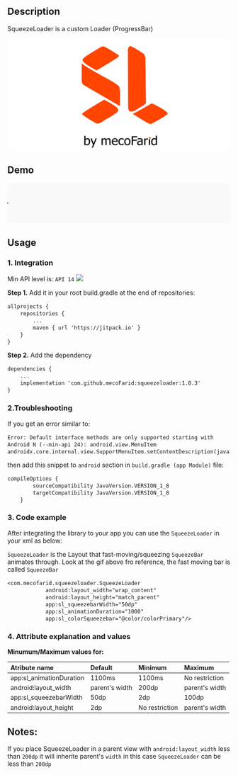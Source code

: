 ## Description
SqueezeLoader is a custom Loader (ProgressBar) 

![alt Library Logo](https://raw.githubusercontent.com/mecoFarid/SqueezeLoader/master/extra_media/library_logo.jpg)

## Demo
![alt SqueezeLoader demo gif](https://raw.githubusercontent.com/mecoFarid/SqueezeLoader/master/extra_media/squeeze_loader.gif)

## Usage
### 1. Integration
Min API level is: `API 14` [![](https://jitpack.io/v/mecoFarid/squeezeloader.svg)](https://jitpack.io/#mecoFarid/squeezeloader)

**Step 1.** Add it in your root build.gradle at the end of repositories:

```
allprojects {
    repositories {
        ...
        maven { url 'https://jitpack.io' }
    }
}
```
**Step 2.** Add the dependency
```
dependencies {
    ...  
    implementation 'com.github.mecoFarid:squeezeloader:1.0.3'
}
```
### 2.Troubleshooting
If you get an error similar to:
```
Error: Default interface methods are only supported starting with Android N (--min-api 24): android.view.MenuItem androidx.core.internal.view.SupportMenuItem.setContentDescription(java.lang.CharSequence)
```
then add this snippet to `android` section in `build.gradle (app Module)` file:

```
compileOptions {
        sourceCompatibility JavaVersion.VERSION_1_8
        targetCompatibility JavaVersion.VERSION_1_8
    }
```
### 3. Code example
After integrating the library to your app you can use the `SqueezeLoader` in your xml as below:

`SqueezeLoader` is the Layout that fast-moving/squeezing `SqueezeBar` animates through. Look at the gif above fro reference, the fast moving bar is called `SqueezeBar`
```
<com.mecofarid.squeezeloader.SqueezeLoader
            android:layout_width="wrap_content"
            android:layout_height="match_parent"
            app:sl_squeezebarWidth="50dp"
            app:sl_animationDuration="1000"
            app:sl_colorSqueezebar="@color/colorPrimary"/>
```
### 4. Attribute explanation and values
**Minumum/Maximum values for:** 

| Atribute name              | Default          | Minimum         |             Maximum | 
|     :---                   |      :---        | :---            |     :---            |
| app:sl_animationDuration   | 1100ms           | 1100ms          | No restriction      |
| android:layout_width       | parent's width   | 200dp           | parent's width      |
| app:sl_squeezebarWidth     | 50dp             | 2dp             | 100dp               |
| android:layout_height      | 2dp              | No restriction  | parent's width      |



## Notes:
If you place SqueezeLoader in a parent view with `android:layout_width` less than `200dp` it will inherite parent's `width` in this case `SqueezeLoader` can be less than `200dp`
